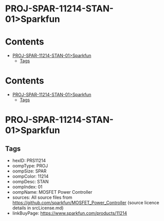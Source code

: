 
PROJ-SPAR-11214-STAN-01>Sparkfun
================================

Contents
========

* [PROJ-SPAR-11214-STAN-01>Sparkfun](#proj-spar-11214-stan-01sparkfun)
	* [Tags](#tags)

Contents
========

* [PROJ-SPAR-11214-STAN-01>Sparkfun](#proj-spar-11214-stan-01sparkfun)
	* [Tags](#tags)

# PROJ-SPAR-11214-STAN-01>Sparkfun

## Tags

- hexID: PRS11214
- oompType: PROJ
- oompSize: SPAR
- oompColor: 11214
- oompDesc: STAN
- oompIndex: 01
- oompName: MOSFET Power Controller
- sources: All source files from https://github.com/sparkfun/MOSFET_Power_Controller (source licence details in srcLicense.md)
- linkBuyPage: https://www.sparkfun.com/products/11214
